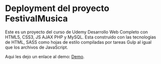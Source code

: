 # Deployment del proyecto FestivalMusica
Este es un proyecto del curso de Udemy Desarrollo Web Completo con HTML5, CSS3, JS AJAX PHP y MySQL. Esta construido con las tecnologias de HTML, SASS como hojas de estilo compiladas por tareas Gulp al igual que los archivos de JavaScript.

Aqui les dejo un enlace al demo: [Demo](https://stunning-torte-f82f1c.netlify.app).
